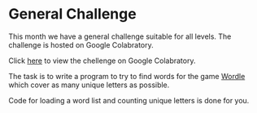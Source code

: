 # General Challenge

This month we have a general challenge suitable for all levels. The challenge is hosted on Google Colabratory.

Click [here](https://colab.research.google.com/drive/1veU7f6rXOz3633F6L3_GwpW6PcrL1W-3?usp=sharing) to view the chellenge on Google Colabratory.

The task is to write a program to try to find words for the game [Wordle](https://www.nytimes.com/games/wordle/index.html) which cover as many unique letters as possible.

Code for loading a word list and counting unique letters is done for you.
